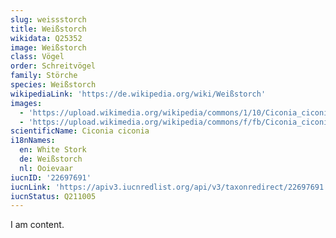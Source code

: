```yaml
---
slug: weissstorch
title: Weißstorch
wikidata: Q25352
image: Weißstorch
class: Vögel
order: Schreitvögel
family: Störche
species: Weißstorch
wikipediaLink: 'https://de.wikipedia.org/wiki/Weißstorch'
images:
  - 'https://upload.wikimedia.org/wikipedia/commons/1/10/Ciconia_ciconia.jpg'
  - 'https://upload.wikimedia.org/wikipedia/commons/f/fb/Ciconia_ciconia_-_01.jpg'
scientificName: Ciconia ciconia
i18nNames:
  en: White Stork
  de: Weißstorch
  nl: Ooievaar
iucnID: '22697691'
iucnLink: 'https://apiv3.iucnredlist.org/api/v3/taxonredirect/22697691'
iucnStatus: Q211005
---
```


I am content.
